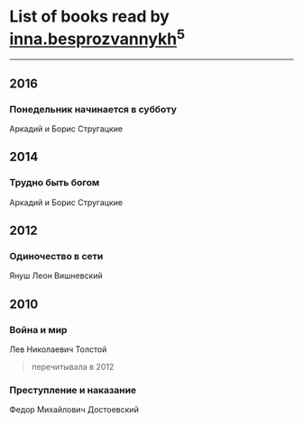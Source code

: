 # List of books read by [inna.besprozvannykh](http://openid.yandex.ru/inna.besprozvannykh/)<sup>5</sup>
---

## 2016

### Понедельник начинается в субботу
Аркадий и Борис Стругацкие



## 2014

### Трудно быть богом
Аркадий и Борис Стругацкие



## 2012

### Одиночество в сети
Януш Леон Вишневский



## 2010

### Война и мир
Лев Николаевич Толстой
> перечитывала в 2012


### Преступление и наказание
Федор Михайлович Достоевский



